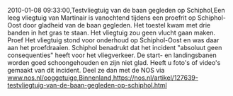 2010-01-08 09:33:00,Testvliegtuig van de baan gegleden op Schiphol,Een leeg vliegtuig van Martinair is vanochtend tijdens een proefrit op Schiphol-Oost door gladheid van de baan gegleden. Het toestel kwam met drie banden in het gras te staan. Het vliegtuig zou geen vlucht gaan maken. Proef Het vliegtuig stond voor onderhoud op Schiphol-Oost en was daar aan het proefdraaien. Schiphol benadrukt dat het incident "absoluut geen consequenties" heeft voor het vliegverkeer. De start- en landingsbanen worden goed schoongehouden en zijn niet glad. Heeft u foto's of video's gemaakt van dit incident. Deel ze dan met de NOS via www.nos.nl/ooggetuige,Binnenland,https://nos.nl/artikel/127639-testvliegtuig-van-de-baan-gegleden-op-schiphol.html